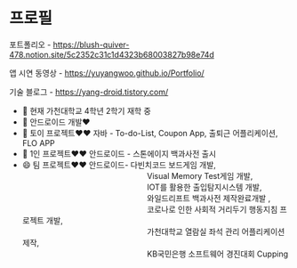 

<!--
**YuYangWoo/YuYangWoo** is a ✨ _special_ ✨ repository because its `README.md` (this file) appears on your GitHub profile.

Here are some ideas to get you started:

- 🔭 I’m currently working on ...
- 🌱 I’m currently learning ...
- 👯 I’m looking to collaborate on ...
- 🤔 I’m looking for help with ...
- 💬 Ask me about ...
- 📫 How to reach me: ...
- 😄 Pronouns: ...
- ⚡ Fun fact: ...
-->

 # 프로필

포트폴리오  - https://blush-quiver-478.notion.site/5c2352c31c1d4323b68003827b98e74d

앱 시연 동영상 - https://yuyangwoo.github.io/Portfolio/  
  
기술 블로그 - https://yang-droid.tistory.com/

- 🔭 현재 가천대학교 4학년 2학기 재학 중
- 🌱 안드로이드 개발♥
- 👯 토이 프로젝트♥♥ 자바 - To-do-List, Coupon App, 출퇴근 어플리케이션, FLO APP
- 🤔 1인 프로젝트♥♥ 안드로이드 - 스톤에이지 백과사전 출시
- 😄 팀 프로젝트♥♥ 안드로이드- 다빈치코드 보드게임 개발,  
　　　　　　　　　　　　　　　　Visual Memory Test게임 개발,  
　　　　　　　　　　　　　　　　IOT를 활용한 출입탐지시스템 개발,  
　　　　　　　　　　　　　　　　와일드리프트 백과사전 제작완료개발 ,  
　　　　　　　　　　　　　　　　코로나로 인한 사회적 거리두기 행동지침 프로젝트 개발,  
　　　　　　　　　　　　　　　　가천대학교 열람실 좌석 관리 어플리케이션 제작,  
　　　　　　　　　　　　　　　　KB국민은행 소프트웨어 경진대회 Cupping 
　　　　　　　　　　　　　　　　

